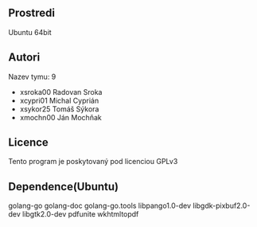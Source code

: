Prostredi
---------

Ubuntu 64bit

Autori
------

Nazev tymu: 9
- xsroka00 Radovan Sroka 
- xcypri01 Michal Cyprián
- xsykor25 Tomáš Sýkora 
- xmochn00 Ján Mochňak

Licence
-------

Tento program je poskytovaný pod licenciou GPLv3

Dependence(Ubuntu)
----------

golang-go
golang-doc
golang-go.tools
libpango1.0-dev
libgdk-pixbuf2.0-dev
libgtk2.0-dev
pdfunite
wkhtmltopdf

